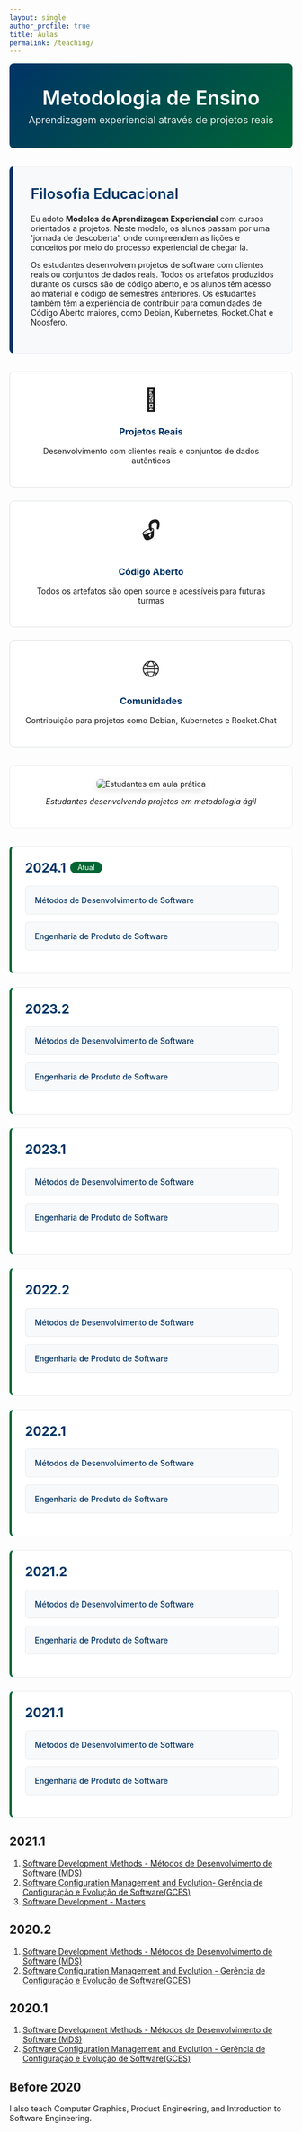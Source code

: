```yaml
---
layout: single
author_profile: true
title: Aulas
permalink: /teaching/
---
```


<style>
/* Teaching Page Styling */
.page-header {
  background: linear-gradient(135deg, #003366 0%, #006633 100%);
  color: white;
  padding: 2.5rem 2rem;
  border-radius: 8px;
  margin-bottom: 2rem;
  text-align: center;
}

.page-header h1 {
  margin: 0 0 0.5rem 0;
  font-size: 2.2rem;
  font-weight: 600;
}

.page-header p {
  margin: 0;
  font-size: 1.1rem;
  opacity: 0.9;
}

.teaching-philosophy {
  background: #f8f9fa;
  border: 1px solid #e9ecef;
  border-radius: 8px;
  padding: 2rem;
  margin: 2rem 0;
  border-left: 6px solid #003366;
}

.teaching-philosophy h2 {
  color: #003366;
  margin-top: 0;
  font-size: 1.6rem;
  font-weight: 600;
}

.methodology-grid {
  display: grid;
  grid-template-columns: repeat(auto-fit, minmax(300px, 1fr));
  gap: 1.5rem;
  margin: 2rem 0;
}

.methodology-item {
  background: white;
  border: 1px solid #dee2e6;
  border-radius: 8px;
  padding: 1.5rem;
  text-align: center;
  transition: all 0.2s ease;
}

.methodology-item:hover {
  border-color: #006633;
  box-shadow: 0 4px 12px rgba(0,102,51,0.1);
  transform: translateY(-2px);
}

.methodology-item h3 {
  color: #003366;
  margin-bottom: 1rem;
}

.methodology-item .icon {
  font-size: 2.5rem;
  margin-bottom: 1rem;
  display: block;
}

.course-image {
  text-align: center;
  margin: 2rem 0;
  background: white;
  padding: 1.5rem;
  border-radius: 8px;
  border: 1px solid #e9ecef;
}

.course-image img {
  max-width: 100%;
  height: auto;
  border-radius: 6px;
  box-shadow: 0 4px 12px rgba(0,0,0,0.1);
}

.semester-section {
  background: white;
  border: 1px solid #e9ecef;
  border-radius: 8px;
  padding: 1.5rem;
  margin: 1.5rem 0;
  border-left: 4px solid #006633;
}

.semester-section h2 {
  color: #003366;
  margin-top: 0;
  font-size: 1.4rem;
  display: flex;
  align-items: center;
  gap: 0.5rem;
}

.semester-badge {
  background: #006633;
  color: white;
  padding: 0.2rem 0.8rem;
  border-radius: 12px;
  font-size: 0.8rem;
  font-weight: normal;
}

.course-list {
  list-style: none;
  padding: 0;
  margin: 1rem 0;
}

.course-item {
  background: #f8f9fa;
  border: 1px solid #e9ecef;
  border-radius: 6px;
  padding: 1rem;
  margin: 0.8rem 0;
  transition: all 0.2s ease;
}

.course-item:hover {
  border-color: #003366;
  background: white;
  box-shadow: 0 2px 8px rgba(0,51,102,0.1);
}

.course-item a {
  color: #003366;
  text-decoration: none;
  font-weight: 500;
}

.course-item a:hover {
  color: #006633;
}

@media (max-width: 768px) {
  .page-header {
    padding: 2rem 1rem;
  }
  
  .page-header h1 {
    font-size: 1.8rem;
  }
  
  .methodology-grid {
    grid-template-columns: 1fr;
  }
  
  .semester-section {
    padding: 1rem;
  }
}
</style>

<div class="page-header">
  <h1>Metodologia de Ensino</h1>
  <p>Aprendizagem experiencial através de projetos reais</p>
</div>

<div class="teaching-philosophy">
  <h2>Filosofia Educacional</h2>
  
  <p>Eu adoto <strong>Modelos de Aprendizagem Experiencial</strong> com cursos orientados a projetos. Neste modelo, os alunos passam por uma 'jornada de descoberta', onde compreendem as lições e conceitos por meio do processo experiencial de chegar lá.</p>

  <p>Os estudantes desenvolvem projetos de software com clientes reais ou conjuntos de dados reais. Todos os artefatos produzidos durante os cursos são de código aberto, e os alunos têm acesso ao material e código de semestres anteriores. Os estudantes também têm a experiência de contribuir para comunidades de Código Aberto maiores, como Debian, Kubernetes, Rocket.Chat e Noosfero.</p>
</div>

<div class="methodology-grid">
  <div class="methodology-item">
    <span class="icon">🎯</span>
    <h3>Projetos Reais</h3>
    <p>Desenvolvimento com clientes reais e conjuntos de dados autênticos</p>
  </div>
  
  <div class="methodology-item">
    <span class="icon">🔓</span>
    <h3>Código Aberto</h3>
    <p>Todos os artefatos são open source e acessíveis para futuras turmas</p>
  </div>
  
  <div class="methodology-item">
    <span class="icon">🌐</span>
    <h3>Comunidades</h3>
    <p>Contribuição para projetos como Debian, Kubernetes e Rocket.Chat</p>
  </div>
</div>

<div class="course-image">
  <img src="/images/gpp_mds.png" alt="Estudantes em aula prática" />
  <p><em>Estudantes desenvolvendo projetos em metodologia ágil</em></p>
</div>

<div class="semester-section">
  <h2>2024.1 <span class="semester-badge">Atual</span></h2>
  <ul class="course-list">
    <li class="course-item">
      <a href="https://fga-eps-mds.github.io/2024.1-MDS-DOCS/" target="_blank">
        Métodos de Desenvolvimento de Software
      </a>
    </li>
    <li class="course-item">
      <a href="https://fga-eps-mds.github.io/2024.1-EPS-DOCS/" target="_blank">
        Engenharia de Produto de Software
      </a>
    </li>
  </ul>
</div>

<div class="semester-section">
  <h2>2023.2</h2>
  <ul class="course-list">
    <li class="course-item">
      <a href="https://fga-eps-mds.github.io/2023.2-MDS-DOCS/" target="_blank">
        Métodos de Desenvolvimento de Software
      </a>
    </li>
    <li class="course-item">
      <a href="https://fga-eps-mds.github.io/2023.2-EPS-DOCS/" target="_blank">
        Engenharia de Produto de Software
      </a>
    </li>
  </ul>
</div>

<div class="semester-section">
  <h2>2023.1</h2>
  <ul class="course-list">
    <li class="course-item">
      <a href="https://fga-eps-mds.github.io/2023.1-MDS-DOCS/" target="_blank">
        Métodos de Desenvolvimento de Software
      </a>
    </li>
    <li class="course-item">
      <a href="https://fga-eps-mds.github.io/2023.1-EPS-DOCS/" target="_blank">
        Engenharia de Produto de Software
      </a>
    </li>
  </ul>
</div>

<div class="semester-section">
  <h2>2022.2</h2>
  <ul class="course-list">
    <li class="course-item">
      <a href="https://fga-eps-mds.github.io/2022.2-MDS-DOCS/" target="_blank">
        Métodos de Desenvolvimento de Software
      </a>
    </li>
    <li class="course-item">
      <a href="https://fga-eps-mds.github.io/2022.2-EPS-DOCS/" target="_blank">
        Engenharia de Produto de Software
      </a>
    </li>
  </ul>
</div>

<div class="semester-section">
  <h2>2022.1</h2>
  <ul class="course-list">
    <li class="course-item">
      <a href="https://fga-eps-mds.github.io/2022.1-MDS-DOCS/" target="_blank">
        Métodos de Desenvolvimento de Software
      </a>
    </li>
    <li class="course-item">
      <a href="https://fga-eps-mds.github.io/2022.1-EPS-DOCS/" target="_blank">
        Engenharia de Produto de Software
      </a>
    </li>
  </ul>
</div>

<div class="semester-section">
  <h2>2021.2</h2>
  <ul class="course-list">
    <li class="course-item">
      <a href="https://fga-eps-mds.github.io/2021.2-MDS-DOCS/" target="_blank">
        Métodos de Desenvolvimento de Software
      </a>
    </li>
    <li class="course-item">
      <a href="https://fga-eps-mds.github.io/2021.2-EPS-DOCS/" target="_blank">
        Engenharia de Produto de Software
      </a>
    </li>
  </ul>
</div>

<div class="semester-section">
  <h2>2021.1</h2>
  <ul class="course-list">
    <li class="course-item">
      <a href="https://fga-eps-mds.github.io/2021.1-MDS-DOCS/" target="_blank">
        Métodos de Desenvolvimento de Software
      </a>
    </li>
    <li class="course-item">
      <a href="https://fga-eps-mds.github.io/2021.1-EPS-DOCS/" target="_blank">
        Engenharia de Produto de Software
      </a>
    </li>
  </ul>
</div>

## 2021.1 
1. [Software Development Methods - Métodos de Desenvolvimento de Software (MDS)](/teaching/mds)
1. [Software Configuration Management and Evolution- Gerência de Configuração e Evolução de Software(GCES)](https://github.com/fga-gces)
1. [Software Development - Masters](https://github.com/PPCA-CS)

## 2020.2 
1. [Software Development Methods - Métodos de Desenvolvimento de Software (MDS)](/teaching/mds)
1. [Software Configuration Management and Evolution - Gerência de Configuração e Evolução de Software(GCES)](https://github.com/fga-gces)

## 2020.1 
1. [Software Development Methods - Métodos de Desenvolvimento de Software (MDS)](/teaching/mds)
1. [Software Configuration Management and Evolution - Gerência de Configuração e Evolução de Software(GCES)](https://github.com/fga-gces)


## Before 2020
I also teach Computer Graphics, Product Engineering, and Introduction to Software Engineering.


